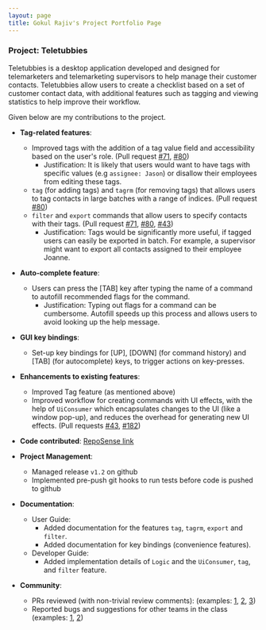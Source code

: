 ```yaml
---
layout: page
title: Gokul Rajiv's Project Portfolio Page
---
```


### Project: Teletubbies

Teletubbies is a desktop application developed and designed for telemarketers and telemarketing supervisors to help manage their customer contacts. Teletubbies allow users to create a checklist based on a set of customer contact data, with additional features such as tagging and viewing statistics to help improve their workflow.

Given below are my contributions to the project.

* **Tag-related features**:
    * Improved tags with the addition of a tag value field and accessibility based on the user's role. (Pull request [\#71](https://github.com/AY2122S1-CS2103T-W15-4/tp/pull/71), [\#80](https://github.com/AY2122S1-CS2103T-W15-4/tp/pull/80))
      * Justification: It is likely that users would want to have tags with specific values (e.g `assignee: Jason`) or disallow their employees from editing these tags.
    * `tag` (for adding tags) and `tagrm` (for removing tags) that allows users to tag contacts in large batches with a range of indices. (Pull request [\#80](https://github.com/AY2122S1-CS2103T-W15-4/tp/pull/80))
    * `filter` and `export` commands that allow users to specify contacts with their tags. (Pull request [\#71](https://github.com/AY2122S1-CS2103T-W15-4/tp/pull/71), [\#80](https://github.com/AY2122S1-CS2103T-W15-4/tp/pull/80), [\#43](https://github.com/AY2122S1-CS2103T-W15-4/tp/pull/43))
      * Justification: Tags would be significantly more useful, if tagged users can easily be exported in batch. For example, a supervisor might want to export all contacts assigned to their employee Joanne.

* **Auto-complete feature**:
    * Users can press the [TAB] key after typing the name of a command to autofill recommended flags for the command.
      * Justification: Typing out flags for a command can be cumbersome. Autofill speeds up this process and allows users to avoid looking up the help message.

* **GUI key bindings**:
    * Set-up key bindings for [UP], [DOWN] (for command history) and [TAB] (for autocomplete) keys, to trigger actions on key-presses.
    
* **Enhancements to existing features**:
    * Improved Tag feature (as mentioned above) 
    * Improved workflow for creating commands with UI effects, with the help of `UiConsumer` which encapsulates changes to the UI (like a window pop-up), and reduces the overhead for generating new UI effects. (Pull requests [\#43](https://github.com/AY2122S1-CS2103T-W15-4/tp/pull/43), [\#182](https://github.com/AY2122S1-CS2103T-W15-4/tp/pull/182))


* **Code contributed**: [RepoSense link](https://nus-cs2103-ay2122s1.github.io/tp-dashboard/?search=gok99&sort=groupTitle&sortWithin=title&since=2021-09-17&timeframe=commit&mergegroup=&groupSelect=groupByRepos&breakdown=false&tabOpen=true&tabType=authorship&tabAuthor=gok99&tabRepo=AY2122S1-CS2103T-W15-4%2Ftp%5Bmaster%5D&authorshipIsMergeGroup=false&authorshipFileTypes=docs~functional-code~test-code~other&authorshipIsBinaryFileTypeChecked=false)

* **Project Management**:
    * Managed release `v1.2` on github
    * Implemented pre-push git hooks to run tests before code is pushed to github
* **Documentation**:
    * User Guide:
        * Added documentation for the features `tag`, `tagrm`, `export` and `filter`.
        * Added documentation for key bindings (convenience features).
    * Developer Guide:
        * Added implementation details of `Logic` and the `UiConsumer`, `tag`, and `filter` feature.

* **Community**:
    * PRs reviewed (with non-trivial review comments): (examples: [1](https://github.com/AY2122S1-CS2103T-W15-4/tp/pull/42), [2](https://github.com/AY2122S1-CS2103T-W15-4/tp/pull/38), [3](https://github.com/AY2122S1-CS2103T-W15-4/tp/pull/39))
    * Reported bugs and suggestions for other teams in the class (examples: [1](https://github.com/gok99/ped/issues/2), [2](https://github.com/gok99/ped/issues/1))
